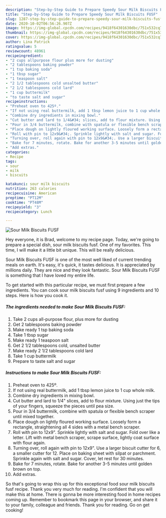 ```yaml
---
description: "Step-by-Step Guide to Prepare Speedy Sour Milk Biscuits FUSF"
title: "Step-by-Step Guide to Prepare Speedy Sour Milk Biscuits FUSF"
slug: 1287-step-by-step-guide-to-prepare-speedy-sour-milk-biscuits-fusf
date: 2020-10-02T06:56:26.907Z
image: https://img-global.cpcdn.com/recipes/9418f64301630dbc/751x532cq70/sour-milk-biscuits-fusf-recipe-main-photo.jpg
thumbnail: https://img-global.cpcdn.com/recipes/9418f64301630dbc/751x532cq70/sour-milk-biscuits-fusf-recipe-main-photo.jpg
cover: https://img-global.cpcdn.com/recipes/9418f64301630dbc/751x532cq70/sour-milk-biscuits-fusf-recipe-main-photo.jpg
author: Lina Patrick
ratingvalue: 5
reviewcount: 48961
recipeingredient:
- "2 cups allpurpose flour plus more for dusting"
- "2 tablespoons baking powder"
- "1 tsp baking soda"
- "1 tbsp sugar"
- "1 teaspoon salt"
- "2 1/2 tablespoons cold unsalted butter"
- "2 1/2 tablespoons cold lard"
- "1 cup buttermilk"
- "to taste salt and sugar"
recipeinstructions:
- "Preheat oven to 425º."
- "If not using real buttermilk, add 1 tbsp lemon juice to 1 cup whole milk."
- "Combine dry ingredients in mixing bowl."
- "Cut butter and lard to 1/4&#34; slices, add to flour mixture. Using just the tips of your fingers, squeeze the pieces until pea size."
- "Pour in 3/4 buttermilk, combine with spatula or flexible bench scraper until mixed together."
- "Place dough on lightly floured working surface. Loosely form a rectangle, straightening all 4 sides with a metal bench scraper."
- "Roll with pin to 12x9&#34;. Sprinkle lightly with salt and sugar. Fold over like a letter. Lift with metal bench scraper, scrape surface, lightly coat surface with flour again."
- "Turning over, roll again with pin to 12x9&#34;. Use a larger biscuit cutter for 6, a smaller cutter for 12. Place on baking sheet with silpat or parchment. Sprinkle again with salt and sugar. Cover, let rest for 30 minutes."
- "Bake for 7 minutes, rotate. Bake for another 3-5 minutes until golden brown on top."
- "Add extras."
categories:
- Recipe
tags:
- sour
- milk
- biscuits

katakunci: sour milk biscuits 
nutrition: 263 calories
recipecuisine: American
preptime: "PT12M"
cooktime: "PT48M"
recipeyield: "3"
recipecategory: Lunch

---
```



![Sour Milk Biscuits FUSF](https://img-global.cpcdn.com/recipes/9418f64301630dbc/751x532cq70/sour-milk-biscuits-fusf-recipe-main-photo.jpg)

Hey everyone, it is Brad, welcome to my recipe page. Today, we're going to prepare a special dish, sour milk biscuits fusf. One of my favorites. This time, I will make it a little bit unique. This will be really delicious.

Sour Milk Biscuits FUSF is one of the most well liked of current trending meals on earth. It's easy, it's quick, it tastes delicious. It is appreciated by millions daily. They are nice and they look fantastic. Sour Milk Biscuits FUSF is something that I have loved my entire life.




To get started with this particular recipe, we must first prepare a few ingredients. You can cook sour milk biscuits fusf using 9 ingredients and 10 steps. Here is how you cook it.

<!--inarticleads1-->

##### The ingredients needed to make Sour Milk Biscuits FUSF:

1. Take 2 cups all-purpose flour, plus more for dusting
1. Get 2 tablespoons baking powder
1. Make ready 1 tsp baking soda
1. Take 1 tbsp sugar
1. Make ready 1 teaspoon salt
1. Get 2 1/2 tablespoons cold, unsalted butter
1. Make ready 2 1/2 tablespoons cold lard
1. Take 1 cup buttermilk
1. Prepare to taste salt and sugar




<!--inarticleads2-->

##### Instructions to make Sour Milk Biscuits FUSF:

1. Preheat oven to 425º.
1. If not using real buttermilk, add 1 tbsp lemon juice to 1 cup whole milk.
1. Combine dry ingredients in mixing bowl.
1. Cut butter and lard to 1/4&#34; slices, add to flour mixture. Using just the tips of your fingers, squeeze the pieces until pea size.
1. Pour in 3/4 buttermilk, combine with spatula or flexible bench scraper until mixed together.
1. Place dough on lightly floured working surface. Loosely form a rectangle, straightening all 4 sides with a metal bench scraper.
1. Roll with pin to 12x9&#34;. Sprinkle lightly with salt and sugar. Fold over like a letter. Lift with metal bench scraper, scrape surface, lightly coat surface with flour again.
1. Turning over, roll again with pin to 12x9&#34;. Use a larger biscuit cutter for 6, a smaller cutter for 12. Place on baking sheet with silpat or parchment. Sprinkle again with salt and sugar. Cover, let rest for 30 minutes.
1. Bake for 7 minutes, rotate. Bake for another 3-5 minutes until golden brown on top.
1. Add extras.




So that's going to wrap this up for this exceptional food sour milk biscuits fusf recipe. Thank you very much for reading. I'm confident that you will make this at home. There is gonna be more interesting food in home recipes coming up. Remember to bookmark this page in your browser, and share it to your family, colleague and friends. Thank you for reading. Go on get cooking!

